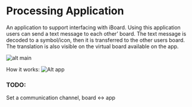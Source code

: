 # Processing Application
An application to support interfacing with iBoard. Using this application users can send a text message to each other’ board.
The text message is decoded to a symbol/icon, then it is transferred to the other users board. The translation is also visible on the virtual board available on the app.

![alt main](https://github.com/peterjose/WeCare-iBoard/blob/main/src/Processing%20Application/media/main.png?raw=true)

How it works:
![Alt app](https://github.com/peterjose/WeCare-iBoard/blob/main/src/Processing%20Application/media/text-to-iboard.gif)

### TODO:
Set a communication channel, board <-> app
